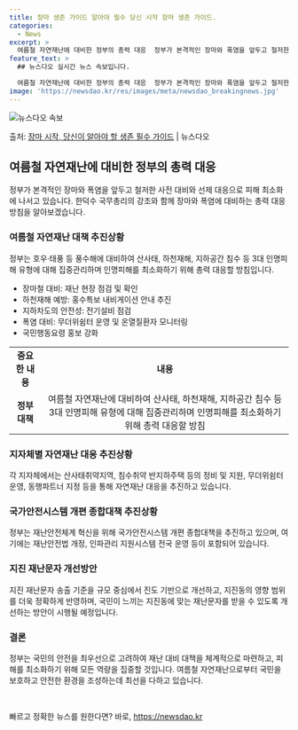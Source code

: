 ```yaml
---
title: 장마 생존 가이드 알아야 필수 당신 시작 장마 생존 가이드.
categories:
  - News
excerpt: >
  여름철 자연재난에 대비한 정부의 총력 대응  정부가 본격적인 장마와 폭염을 앞두고 철저한 사전 대비와 선제 …
feature_text: >
  ## 뉴스다오 실시간 뉴스 속보입니다.

  여름철 자연재난에 대비한 정부의 총력 대응  정부가 본격적인 장마와 폭염을 앞두고 철저한 사전 대비와 선제 …
image: 'https://newsdao.kr/res/images/meta/newsdao_breakingnews.jpg'
---
```


![뉴스다오 속보](https://newsdao.kr/res/images/meta/newsdao_breakingnews.jpg)

<p>출처: <a href="https://newsdao.kr/4498" rel="dofollow">장마 시작, 당신이 알아야 할 생존 필수 가이드</a> | 뉴스다오</p>

<h2 data-ke-size="size26">여름철 자연재난에 대비한 정부의 총력 대응</h2>
<p data-ke-size="size16">정부가 본격적인 장마와 폭염을 앞두고 철저한 사전 대비와 선제 대응으로 피해 최소화에 나서고 있습니다. 한덕수 국무총리의 강조와 함께 장마와 폭염에 대비하는 총력 대응 방침을 알아보겠습니다.</p>

<h3>여름철 자연재난 대책 추진상황</h3>
<p data-ke-size="size16">정부는 호우·태풍 등 풍수해에 대비하여 산사태, 하천재해, 지하공간 침수 등 3대 인명피해 유형에 대해 집중관리하며 인명피해를 최소화하기 위해 총력 대응할 방침입니다.</p>

<ul>
<li>장마철 대비: 재난 현장 점검 및 확인</li>
<li>하천재해 예방: 홍수특보 내비게이션 안내 추진</li>
<li>지하차도의 안전성: 전기설비 점검</li>
<li>폭염 대비: 무더위쉼터 운영 및 온열질환자 모니터링</li>
<li>국민행동요령 홍보 강화</li>
</ul>
<table>
  <tr>
    <td style="text-align: center; height: 17px;"><b>중요한 내용</b></td>
    <td style="text-align: center; height: 17px;"><b>내용</b></td>
  </tr>
  <tr>
    <td style="text-align: center; height: 17px;"><b>정부 대책</b></td>
    <td style="text-align: center; height: 17px;">여름철 자연재난에 대비하여 산사태, 하천재해, 지하공간 침수 등 3대 인명피해 유형에 대해 집중관리하며 인명피해를 최소화하기 위해 총력 대응할 방침</td>
  </tr>
</table>

<h3>지자체별 자연재난 대응 추진상황</h3>
<p data-ke-size="size16">각 지자체에서는 산사태취약지역, 침수취약 반지하주택 등의 정비 및 지원, 무더위쉼터 운영, 동행파트너 지정 등을 통해 자연재난 대응을 추진하고 있습니다.</p>

<h3>국가안전시스템 개편 종합대책 추진상황</h3>
<p data-ke-size="size16">정부는 재난안전체계 혁신을 위해 국가안전시스템 개편 종합대책을 추진하고 있으며, 여기에는 재난안전법 개정, 인파관리 지원시스템 전국 운영 등이 포함되어 있습니다.</p>

<h3>지진 재난문자 개선방안</h3>
<p data-ke-size="size16">지진 재난문자 송출 기준을 규모 중심에서 진도 기반으로 개선하고, 지진동의 영향 범위를 더욱 정확하게 반영하며, 국민이 느끼는 지진동에 맞는 재난문자를 받을 수 있도록 개선하는 방안이 시행될 예정입니다.</p>

<h3>결론</h3>
<p data-ke-size="size16">정부는 국민의 안전을 최우선으로 고려하여 재난 대비 대책을 체계적으로 마련하고, 피해를 최소화하기 위해 모든 역량을 집중할 것입니다. 여름철 자연재난으로부터 국민을 보호하고 안전한 환경을 조성하는데 최선을 다하고 있습니다.</p>

<p data-ke-size="size16">&nbsp;</p> 

빠르고 정확한 뉴스를 원한다면? 바로, <a href="https://newsdao.kr" rel="dofollow">https://newsdao.kr</a>


    
